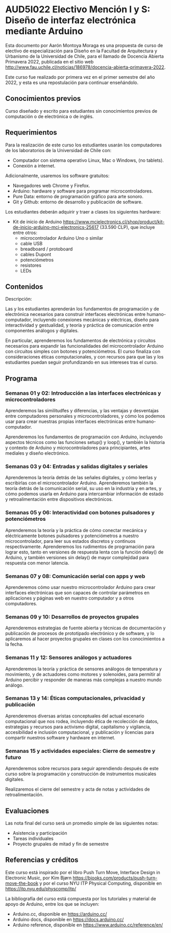 # AUD5I022 Electivo Mención I y S: Diseño de interfaz electrónica mediante Arduino

Esta documento por Aarón Montoya Moraga es una propuesta de curso de electivo de especialización para Diseño en la Facultad de Arquitectura y Urbanismo de la Universidad de Chile, para el llamado de Docencia Abierta Primavera 2022, publicada en el sitio web http://www.fau.uchile.cl/noticias/186978/docencia-abierta-primavera-2022.

Este curso fue realizado por primera vez en el primer semestre del año 2022, y esta es una repostulación para continuar enseñándolo.

## Conocimientos previos

Curso diseñado y escrito para estudiantes sin conocimientos previos de computación o de electrónica o de inglés.

## Requerimientos

Para la realización de este curso los estudiantes usarán los computadores de los laboratorios de la Universidad de Chile con:

* Computador con sistema operativo Linux, Mac o Windows, (no tablets).
* Conexión a internet.

Adicionalmente, usaremos los software gratuitos:

* Navegadores web Chrome y Firefox.
* Arduino: hardware y software para programar microcontroladores.
* Pure Data: entorno de programación gráfico para arte sonoro.
* Git y Github: entorno de desarrollo y publicación de software.

Los estudiantes deberán adquirir y traer a clases los siguientes hardware:

* Kit de inicio de Arduino https://www.mcielectronics.cl/shop/product/kit-de-inicio-arduino-mci-electronics-25617 (33.590 CLP), que incluye entre otros:
  * microcontrolador Arduino Uno o similar
  * cable USB
  * breadboard / protoboard
  * cables Dupont
  * potenciómetros
  * resistores
  * LEDs

## Contenidos

Descripción:

Las y los estudiantes aprenderán los fundamentos de programación y de electrónica necesarios para construir interfaces electrónicas entre humano-computador, incluyendo conexiones mecánicas y eléctricas, diseño para interactividad y gestualidad, y teoría y práctica de comunicación entre componentes análogos y digitales.

En particular, aprenderemos los fundamentos de electrónica y circuitos necesarios para expandir las funcionalidades del microcontrolador Arduino con circuitos simples con botones y potenciómetros. El curso finaliza con consideraciones éticas computacionales, y con recursos para que las y los estudiantes puedan seguir profundizando en sus intereses tras el curso.

## Programa

### Semanas 01 y 02: Introducción a las interfaces electrónicas y microcontroladores

 Aprenderemos las similitudfes y diferencias, y las ventajas y desventajas entre computadores personales y microcontroladores, y cómo los podemos usar para crear nuestras propias interfaces electrónicas entre humano-computador.

Aprenderemos los fundamentos de programación con Arduino, incluyendo aspectos técnicos como las funciones setup() y loop(), y también la historia y contexto de Arduino y microcontroladores para principiantes, artes mediales y diseño electrónico.

### Semanas 03 y 04: Entradas y salidas digitales y seriales

Aprenderemos la teoría detrás de las señales digitales, y cómo leerlas y escribirlas con el microcontrolador Arduino. Aprenderemos también la teoría detrás de la comunicación serial, su uso en la industria y en artes, y cómo podemos usarla en Arduino para intercambiar información de estado y retroalimentación entre dispositivos electrónicos.

### Semanas 05 y 06: Interactividad con botones pulsadores y potenciómetros

Aprenderemos la teoría y la práctica de cómo conectar mecánica y eléctricamente botones pulsadores y potenciómetros a nuestro microcontrolador, para leer sus estados discretos y continuos respectivamente. Aprenderemos los rudimentos de programación para lograr esto, tanto en versiones de respuesta lenta con la función delay() de Arduino, y también versiones sin delay() de mayor complejidad para respuesta con menor latencia.

### Semanas 07 y 08: Comunicación serial con apps y web

Aprenderemos cómo usar nuestro microcontrolador Arduino para crear interfaces electrónicas que son capaces de controlar parámetros en aplicaciones y páginas web en nuestro computador y a otros computadores.

### Semanas 09 y 10: Desarrollos de proyectos grupales

Aprenderemos estrategias de fuente abierta y técnicas de documentación y publicación de procesos de prototipado electrónico y de software, y lo aplicaremos al hacer proyectos grupales en clases con los conocimientos a la fecha.

### Semanas 11 y 12: Sensores análogos y actuadores

Aprenderemos la teoría y práctica de sensores análogos de temperatura y movimiento, y de actuadores como motores y solenoides, para permitir al Arduino percibir y responder de maneras más complejas a nuestro mundo análogo.

### Semanas 13 y 14: Éticas computacionales, privacidad y publicación

Aprenderemos diversas aristas conceptuales del actual escenario computacional que nos rodea, incluyendo ética de recolección de datos, estrategias y recursos para activismo digital, capitalismo y vigilancia, accesibilidad e inclusión computacional, y publicación y licencias para compartir nuestros software y hardware en internet.

### Semanas 15 y actividades especiales: Cierre de semestre y futuro

Aprenderemos sobre recursos para seguir aprendiendo después de este curso sobre la programación y construcción de instrumentos musicales digitales.

Realizaremos el cierre del semestre y acta de notas y actividades de retroalimentación.

## Evaluaciones

Las nota final del curso será un promedio simple de las siguientes notas:

* Asistencia y participación
* Tareas individuales
* Proyecto grupales de mitad y fin de semestre

## Referencias y créditos

Este curso está inspirado por el libro Push Turn Move, Interface Design in Electronic Music, por Kim Bjørn https://bjooks.com/products/push-turn-move-the-book y por el curso NYU ITP Physical Computing, disponible en https://itp.nyu.edu/physcomp/itp/

La bibliografía del curso está compuesta por los tutoriales y material de apoyo de Arduino, entre los que se incluyen:

* Arduino.cc, disponible en https://arduino.cc/
* Arduino docs, disponible en https://docs.arduino.cc/
* Arduino reference, disponible en https://www.arduino.cc/reference/en/
